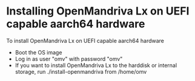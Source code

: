 # Installing OpenMandriva Lx on UEFI capable aarch64 hardware
To install OpenMandriva Lx on UEFI capable aarch64 hardware

* Boot the OS image
* Log in as user "omv" with password "omv"
* If you want to install OpenMandriva Lx to the harddisk or internal storage,
  run ./install-openmandriva from /home/omv
